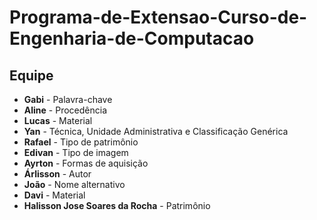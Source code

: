 # Programa-de-Extensao-Curso-de-Engenharia-de-Computacao
## Equipe

- **Gabi** - Palavra-chave
- **Aline** - Procedência
- **Lucas** - Material
- **Yan** - Técnica, Unidade Administrativa e Classificação Genérica
- **Rafael** - Tipo de patrimônio
- **Edivan** - Tipo de imagem
- **Ayrton** - Formas de aquisição
- **Árlisson** - Autor
- **João** - Nome alternativo
- **Davi** - Material
- **Halisson Jose Soares da Rocha** - Patrimônio
